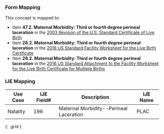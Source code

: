 ### Form Mapping
This concept is mapped to:
 * Item **47.2. Maternal Morbidity: Third or fourth degree perineal laceration** in the [2003 Revision of the U.S. Standard Certificate of Live Birth](https://www.cdc.gov/nchs/data/dvs/birth11-03final-ACC.pdf)
 * Item **28.2. Maternal Morbidity: Third or fourth degree perineal laceration** in the [2016 US Standard Facility Worksheet for the Live Birth Certificate](https://www.cdc.gov/nchs/data/dvs/facility-worksheet-2016-508.pdf)
 * Item **28.2. Maternal Morbidity: Third or fourth degree perineal laceration** in the [2016 US Standard Attachment to the Facility Worksheet for the Live Birth Certificate for Multiple Births](https://www.cdc.gov/nchs/data/dvs/multiple-births-worksheet-2016.pdf)

### IJE Mapping

| **Use Case** | **IJE Field#** | **Description** | **IJE Name** |
| ------------ | -------------- | --------------- | ------------ |
| Natality | 196 | Maternal Morbidity--Perineal Laceration | PLAC |
{: .grid }
